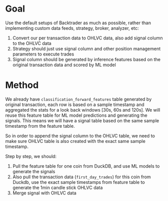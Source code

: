 # Goal

Use the default setups of Backtrader as much as possible, rather than implementing custom data feeds, strategy, broker, analyzer, etc:

1. Convert our per transaction data to OHLVC data, also add signal column to the OHLVC data
2. Strategy should just use signal column and other position management parameters to execute trades
3. Signal column should be generated by inference features based on the original transaction data and scored by ML model

# Method

We already have `classification_forward_features` table generated by original transaction, each row is based on a sample timestamp and aggregated the stats for a look back windows [30s, 60s and 120s]. We will reuse this feature table for ML model predictions and generating the signals. This means we will have a signal table based on the same sample timestamp from the feature table.

So in order to append the signal column to the OHLVC table, we need to make sure OHLVC table is also created with the exact same sample timestamp.

Step by step, we should:

1. Pull the feature table for one coin from DuckDB, and use ML models to generate the signals
2. Also pull the transaction data (`first_day_trades`) for this coin from Duckdb, use the exact sample timestamps from feature table to generate the 1min candle stick OHLVC data
3. Merge signal with OHLVC data